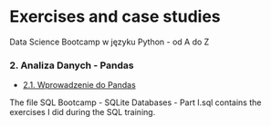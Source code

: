# Exercises and case studies
Data Science Bootcamp w języku Python - od A do Z


### 2. Analiza Danych - Pandas
- [2.1. Wprowadzenie do Pandas](https://github.com/krakowiakpawel9/data-science-bootcamp/blob/master/02_analiza_danych/01_pandas_intro.ipynb)

The file SQL Bootcamp - SQLite Databases - Part I.sql contains the exercises I did during the SQL training.
